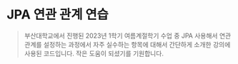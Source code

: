 # JPA 연관 관계 연습

> 부산대학교에서 진행된 2023년 1학기 여름계절학기 수업 중 JPA 사용해서 연관 관계를 설정하는 과정에서 자주 실수하는 항목에 대해서 간단하게 소개한 강의에 사용된 코드입니다. 작은 도움이 되셨기를 기원합니다.
